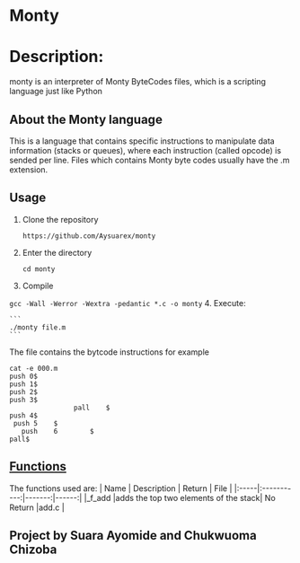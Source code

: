 # **Monty**


# Description:
monty is an interpreter of Monty ByteCodes files, which is a scripting language just like Python

## About the Monty language
This is a language that contains specific instructions to manipulate data information (stacks or queues), where each instruction (called opcode) is sended per line. Files which contains Monty byte codes usually have the .m extension.
## **Usage**
1. Clone the repository
     
     ```https://github.com/Aysuarex/monty```
2. Enter the directory
    
    ```cd monty```
3. Compile
 
 ```gcc -Wall -Werror -Wextra -pedantic *.c -o monty```
4. Execute:

    ```
    ./monty file.m
    ```
The file contains the bytcode instructions for example
   ```
cat -e 000.m
push 0$
push 1$
push 2$
  push 3$
                   pall    $
push 4$
    push 5    $
      push    6        $
pall$
```
## <u> Functions </u>
The functions used are:
| Name | Description | Return | File |
|:-----|:-----------:|-------:|------:|
|_f_add |adds the top two elements of the stack| No Return |add.c |

## Project by Suara Ayomide and Chukwuoma Chizoba

